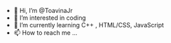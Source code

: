 - 👋 Hi, I’m @ToavinaJr
- 👀 I’m interested in coding
- 🌱 I’m currently learning C++ , HTML/CSS, JavaScript 
- 📫 How to reach me ...

<!---
ToavinaJr/ToavinaJr is a ✨ special ✨ repository because its `README.md` (this file) appears on your GitHub profile.
You can click the Preview link to take a look at your changes.
--->
